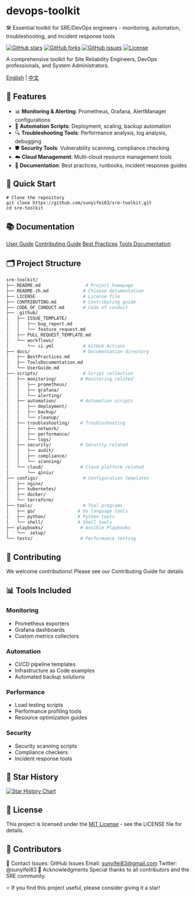 # devops-toolkit 
🛠️ Essential toolkit for SRE/DevOps engineers - monitoring, automation, troubleshooting, and incident response tools

[![GitHub stars](https://img.shields.io/github/stars/sunyifei83/sre-toolkit)](https://github.com/sunyifei83/sre-toolkit/stargazers)
[![GitHub forks](https://img.shields.io/github/forks/sunyifei83/sre-toolkit)](https://github.com/sunyifei83/sre-toolkit/network)
[![GitHub issues](https://img.shields.io/github/issues/sunyifei83/sre-toolkit)](https://github.com/sunyifei83/sre-toolkit/issues)
[![License](https://img.shields.io/badge/License-MIT-blue.svg)](LICENSE)

A comprehensive toolkit for Site Reliability Engineers, DevOps professionals, and System Administrators.

[English](README.md) | [中文](README-zh.md)

## 🎯 Features

- 📊 **Monitoring & Alerting**: Prometheus, Grafana, AlertManager configurations
- 🔧 **Automation Scripts**: Deployment, scaling, backup automation
- 🔍 **Troubleshooting Tools**: Performance analysis, log analysis, debugging
- 🛡️ **Security Tools**: Vulnerability scanning, compliance checking
- ☁️ **Cloud Management**: Multi-cloud resource management tools
- 📝 **Documentation**: Best practices, runbooks, incident response guides

## 🚀 Quick Start
```shell
# Clone the repository
git clone https://github.com/sunyifei83/sre-toolkit.git
cd sre-toolkit
```

## 📚 Documentation

[User Guide](/docs/UserGuide.md)
[Contributing Guide](/docs/ContributingGuide.md)
[Best Practices](/docs/BestPractices.md)
[Tools Documentation](/docs/ToolsDocumentation.md)

## 🗂️ Project Structure
```bash
sre-toolkit/
├── README.md                 # Project homepage
├── README-zh.md             # Chinese documentation
├── LICENSE                  # License file
├── CONTRIBUTING.md          # Contributing guide
├── CODE_OF_CONDUCT.md       # Code of conduct
├── .github/
│   ├── ISSUE_TEMPLATE/
│   │   ├── bug_report.md
│   │   └── feature_request.md
│   ├── PULL_REQUEST_TEMPLATE.md
│   └── workflows/
│       └── ci.yml           # GitHub Actions
├── docs/                    # Documentation directory
│   ├── BestPractices.md
│   ├── ToolsDocumentation.md
│   └── UserGuide.md
├── scripts/                 # Script collection
│   ├── monitoring/         # Monitoring related
│   │   ├── prometheus/
│   │   ├── grafana/
│   │   └── alerting/
│   ├── automation/         # Automation scripts
│   │   ├── deployment/
│   │   ├── backup/
│   │   └── cleanup/
│   ├── troubleshooting/    # Troubleshooting
│   │   ├── network/
│   │   ├── performance/
│   │   └── logs/
│   ├── security/           # Security related
│   │   ├── audit/
│   │   ├── compliance/
│   │   └── scanning/
│   └── cloud/              # Cloud platform related
│       └── qiniu/
├── configs/                 # Configuration templates
│   ├── nginx/
│   ├── kubernetes/
│   ├── docker/
│   └── terraform/
├── tools/                   # Tool programs
│   ├── go/                # Go language tools
│   ├── python/            # Python tools
│   └── shell/             # Shell tools
├── playbooks/              # Ansible Playbooks
│   └──  setup/
└── tests/                  # Performance testing

```

## 🤝 Contributing
We welcome contributions! Please see our Contributing Guide for details

## 📊 Tools Included
### Monitoring
* Prometheus exporters
* Grafana dashboards
* Custom metrics collectors
### Automation
* CI/CD pipeline templates
* Infrastructure as Code examples
* Automated backup solutions
### Performance
* Load testing scripts
* Performance profiling tools
* Resource optimization guides
### Security
* Security scanning scripts
* Compliance checkers
* Incident response tools

## 🌟 Star History
[![Star History Chart](https://api.star-history.com/svg?repos=sunyifei83/sre-toolkit&type=Date)](https://www.star-history.com/#sunyifei83/sre-toolkit&Date)

## 📄 License
This project is licensed under the [MIT License](LICENSE) - see the LICENSE file for details.

## 👥 Contributors
<!-- ALL-CONTRIBUTORS-LIST:START --> <!-- ALL-CONTRIBUTORS-LIST:END -->
📮 Contact
Issues: GitHub Issues
Email: sunyifei83@gmail.com
Twitter: @sunyifei83
🙏 Acknowledgments
Special thanks to all contributors and the SRE community.

⭐ If you find this project useful, please consider giving it a star!

